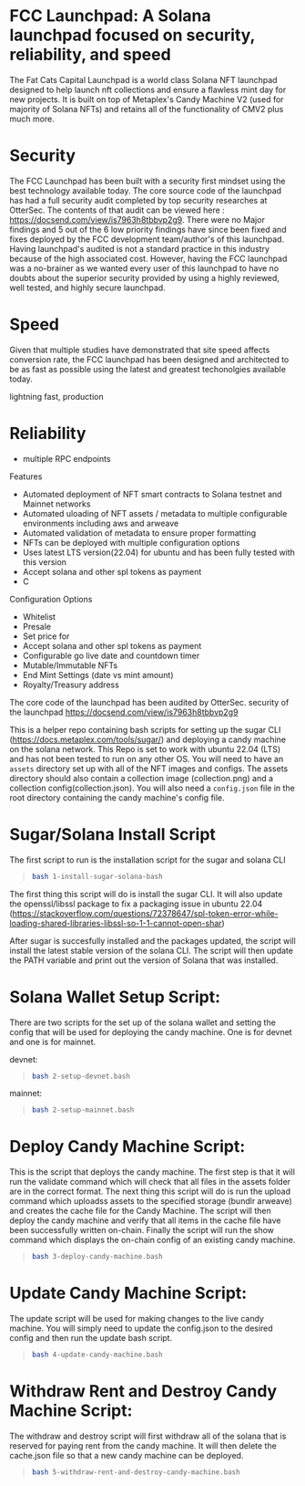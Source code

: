 # FCC Launchpad: A Solana launchpad focused on security, reliability, and speed 

The Fat Cats Capital Launchpad is a world class Solana NFT launchpad designed to help launch nft collections and ensure a flawless mint day for new projects. It is built on top of Metaplex's Candy Machine V2 (used for majority of Solana NFTs) and retains all of the functionality of CMV2 plus much more. 


# Security

The FCC Launchpad has been built with a security first mindset using the best technology available today. The core source code of the launchpad has had a full security audit completed by top security researches at OtterSec. The contents of that audit can be viewed here : https://docsend.com/view/is7963h8tbbvp2g9. There were no Major findings and 5 out of the 6 low priority findings have since been fixed and fixes deployed by the FCC development team/author's of this launchpad. Having launchpad's audited is not a standard practice in this industry because of the high associated cost. However, having the FCC launchpad was a no-brainer as we wanted every user of this launchpad to have no doubts about the superior security provided by using a highly reviewed, well tested, and highly secure launchpad.


# Speed

Given that multiple studies have demonstrated that site speed affects conversion rate, the FCC launchpad has been designed and architected to be as fast as possible using the latest and greatest techonolgies available today. 


lightning fast, production


# Reliability

* multiple RPC endpoints




Features

* Automated deployment of NFT smart contracts to Solana testnet and Mainnet networks
* Automated uloading of NFT assets / metadata to multiple configurable environments including aws and arweave
* Automated validation of metadata to ensure proper formatting
* NFTs can be deployed with multiple configuration options
* Uses latest LTS version(22.04) for ubuntu and has been fully tested with this version
* Accept solana and other spl tokens as payment
* C


Configuration Options

* Whitelist
* Presale
* Set price for
* Accept solana and other spl tokens as payment
* Configurable go live date and countdown timer
* Mutable/Immutable NFTs
* End Mint Settings (date vs mint amount)
* Royalty/Treasury address






The core code of the launchpad has been audited by OtterSec. security of the launchpad https://docsend.com/view/is7963h8tbbvp2g9

This is a helper repo containing bash scripts for setting up the sugar CLI (https://docs.metaplex.com/tools/sugar/) and deploying a candy machine on the solana network. This Repo is set to work with ubuntu 22.04 (LTS) and has not been tested to run on any other OS. You will need to have an `assets` directory set up with all of the NFT images and configs. The assets directory should also contain a collection image (collection.png) and a collection config(collection.json). You will also need a `config.json` file in the root directory containing the candy machine's config file.

# Sugar/Solana Install Script
The first script to run is the installation script for the sugar and solana CLI

> ```bash
> bash 1-install-sugar-solana-bash
> ```

The first thing this script will do is install the sugar CLI. It will also update the openssl/libssl package to fix a packaging issue in ubuntu 22.04 (https://stackoverflow.com/questions/72378647/spl-token-error-while-loading-shared-libraries-libssl-so-1-1-cannot-open-shar)

After sugar is succesfully installed and the packages updated, the script will install the latest stable version of the solana CLI. The script will then update the PATH variable and print out the version of Solana that was installed.

# Solana Wallet Setup Script:

There are two scripts for the set up of the solana wallet and setting the config that will be used for deploying the candy machine. One is for devnet and one is for mainnet.

devnet:
> ```bash
> bash 2-setup-devnet.bash
> ```

mainnet:
> ```bash
> bash 2-setup-mainnet.bash
> ```

# Deploy Candy Machine Script:

This is the script that deploys the candy machine. The first step is that it will run the validate command which will check that all files in the assets folder are in the correct format. The next thing this script will do is run the upload command which uploadss assets to the specified storage (bundlr arweave) and creates the cache file for the Candy Machine. The script will then deploy the candy machine and verify that all items in the cache file have been successfully written on-chain. Finally the script will run the show command which displays the on-chain config of an existing candy machine.

> ```bash
> bash 3-deploy-candy-machine.bash
> ```

# Update Candy Machine Script:

The update script will be used for making changes to the live candy machine. You will simply need to update the config.json to the desired config and then run the update bash script.

> ```bash
> bash 4-update-candy-machine.bash

# Withdraw Rent and Destroy Candy Machine Script:

The withdraw and destroy script will first withdraw all of the solana that is reserved for paying rent from the candy machine. It will then delete the cache.json file so that a new candy machine can be deployed.

> ```bash
> bash 5-withdraw-rent-and-destroy-candy-machine.bash
